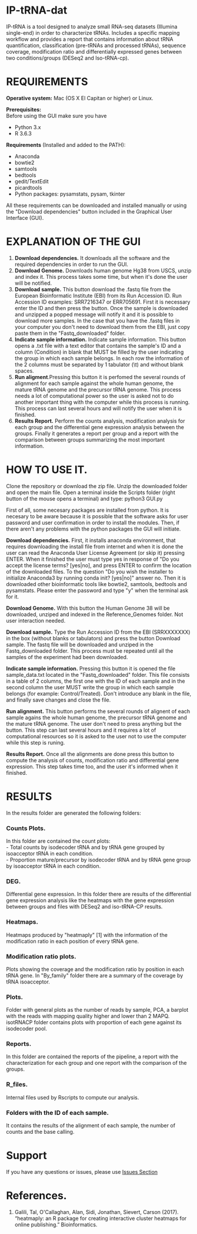 # IP-tRNA-dat
IP-tRNA is a tool designed to analyze small RNA-seq datasets (Illumina single-end) in order to characterize tRNAs. Includes a specific mapping workflow and provides a report that contains information about tRNA quantification, classification (pre-tRNAs and processed tRNAs), sequence coverage, modification ratio and differentially expressed genes between two conditions/groups (DESeq2 and Iso-tRNA-cp).

# REQUIREMENTS

**Operative system:** Mac (OS X El Capitan or higher) or Linux.  

**Prerequisites:**  
Before using the GUI make sure you have 
- Python 3.x  
- R 3.6.3  

**Requirements** (Installed and added to the PATH):  
- Anaconda
- bowtie2  
- samtools  
- bedtools  
- gedit/TextEdit  
- picardtools  
- Python packages: pysamstats, pysam, tkinter  
	
All these requirements can be downloaded and installed manually or using the "Download dependencies" button included in the Graphical User Interface (GUI).

# EXPLANATION OF THE GUI

1. **Download dependencies.** It downloads all the software and the required dependencies in order to run the GUI.
2. **Download Genome.**  Downloads human genome Hg38 from USCS, unzip and index it. This process takes some time, but when it's done the user will be notified.
3. **Download sample.** This button download the .fastq file from the European Bioinformatic Institute (EBI) from its Run Accession ID. Run Accession ID examples: SRR7216347 or ERR705691. First it is necessary enter the ID and then press the button. Once the sample is downloaded and unzipped a popped message will notify it and it is possible to download more samples.
In the case that you have the .fastq files in your computer you don't need to download them from the EBI, just copy paste them in the "Fastq_downloaded" folder.
4. **Indicate sample information.** Indicate sample information. This button opens a .txt file with a text editor that contains the sample's ID and a column (Condition) in blank that MUST be filled by the user indicating the group in which each sample belongs. In each row the information of the 2 columns must be separated by 1 tabulator (\t) and without blank spaces.
5. **Run aligment**.Pressing this button it is perfomed the several rounds of alignment for each sample against the whole human genome, the mature tRNA genome and the precursor tRNA genome. This process needs a lot of computational power so the user is asked not to do another important thing with the computer while this process is running. This process can last several hours and will notify the user when it is finished.
6. **Results Report.** Perform the counts analysis, modification analysis for each group and the differential gene expression analysis between the groups. Finally it generates a report per group and a report with the comparison between groups summarizing the most important information.


# HOW TO USE IT.

Clone the repository or download the zip file. Unzip the downloaded folder and open the main file.
Open a terminal inside the Scripts folder (right button of the mouse opens a terminal) and type: python3 GUI.py 

First of all, some necesary packages are installed from python. It is necesary to be aware because it is possible that the software asks for user password and user confirmation in order to install the modules. Then, if there aren't any problems with the python packages the GUI will initiate.  

**Download dependencies.** First, it installs anaconda environment, that requires downloading the install file from internet and when it is done the user can read the Anaconda User License Agreement (or skip it) pressing ENTER. When it finished the user must type yes in response of "Do you accept the license terms? [yes|no], and press ENTER to confirm the location of the downloaded files. To the question "Do you wish the installer to initialize Anaconda3 by running conda init? [yes|no]" answer no. Then it is downloaded other bioinformatic tools like bowtie2, samtools, bedtools and pysamstats. Please enter the password and type "y" when the terminal ask for it.

**Download Genome.** With this button the Human Genome 38 will be downloaded, unziped and indexed in the Reference_Genomes folder. Not user interaction needed.

**Download sample.** Type the Run Accession ID from the EBI (SRRXXXXXXX) in the box (without blanks or tabulators) and press the button Download sample. The fastq file will be downloaded and unziped in the Fastq_downloaded folder. This process must be repeated until all the samples of the experiment had been downloaded.

**Indicate sample information.** Pressing this button it is opened the file sample_data.txt located in the "Fastq_downloaded" folder. This file consists in a table of 2 columns, the first one with the ID of each sample and in the second column the user MUST write the group in which each sample belongs (for example: Control/Treated). Don't introduce any blank in the file, and finally save changes and close the file.

**Run alignment.** This button performs the several rounds of alignent of each sample agains the whole human genome, the precursor tRNA genome and the mature tRNA genome. The user don't need to press anything but the button. This step can last several hours and it requires a lot of computational resources so it is asked to the user not to use the computer while this step is runing.

**Results Report.** Once all the alignments are done press this button to compute the analysis of counts, modification ratio and differential gene expression. This step takes time too, and the user it's informed when it finished.



# RESULTS

In the results folder are generated the following folders:

### Counts Plots.
In this folder are contained the count plots:  
	- Total counts by isodecoder tRNA and by tRNA gene grouped by isoacceptor tRNA in each condition.  
	- Proportion mature/precursor by isodecoder tRNA and by tRNA gene group by isoacceptor tRNA in each condition.  

### DEG.
Differential gene expression. In this folder there are results of the differential gene expression analysis like the heatmaps with the gene expression between groups and files with DESeq2 and iso-tRNA-CP results.

### Heatmaps.
Heatmaps produced by "heatmaply" [1] with the information of the modification ratio in each position of every tRNA gene.

### Modification ratio plots.
Plots showing the coverage and the modification ratio by position in each tRNA gene. In "By_family" folder there are a summary of the coverage by tRNA isoacceptor.

### Plots.
Folder with general plots as the number of reads by sample, PCA, a barplot with the reads with mapping quality higher and lower than 2 MAPQ. 
isotRNACP folder contains plots with proportion of each gene against its isodecoder pool.

### Reports.
In this folder are contained the reports of the pipeline, a report with the characterization for each group and one report with the comparison of the groups.

### R_files.
Internal files used by Rscripts to compute our analysis.

### Folders with the ID of each sample.
It contains the results of the alignment of each sample, the number of counts and the base calling.

# Support
If you have any questions or issues, please use [Issues Section](https://github.com/IgnacioMLS/IP-tRNA/issues) 

# References.
1. Galili, Tal, O'Callaghan, Alan, Sidi, Jonathan, Sievert, Carson (2017). “heatmaply: an R package for creating interactive cluster heatmaps for online publishing.” Bioinformatics.

 
